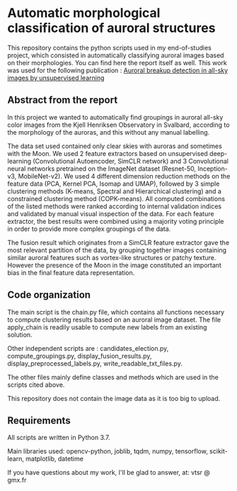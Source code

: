 # Automatic morphological classification of auroral structures

This repository contains the python scripts used in my end-of-studies project, which consisted in automatically classifying auroral images based on their morphologies. You can find here the report itself as well. 
This work was used for the following publication : [Auroral breakup detection in all-sky images by unsupervised learning](https://doi.org/10.5194/angeo-42-103-2024)

## Abstract from the report

In this project we wanted to automatically find groupings in auroral all-sky color images from the Kjell Henriksen Observatory in Svalbard, according to the morphology of the auroras, and this without any manual labelling.  

The data set used contained only clear skies with auroras and sometimes with the Moon. We used 2 feature extractors based on unsupervised deep-learning (Convolutional Autoencoder, SimCLR network) and 3 Convolutional neural networks pretrained on the ImageNet dataset (Resnet-50, Inception-v3, MobileNet-v2). We used 4 different dimension reduction methods on the feature data (PCA, Kernel PCA, Isomap and UMAP), followed by 3 simple clustering methods (K-means, Spectral and Hierarchical clustering) and a constrained clustering method (COPK-means).  All computed combinations of the listed methods were ranked according to internal validation indices and validated by manual visual inspection of the data. For each feature extractor, the best results were combined using a majority voting principle in order to provide more complex groupings of the data.  

The fusion result which originates from a SimCLR feature extractor gave the most relevant partition of the data, by grouping together images containing similar auroral features such as vortex-like structures or patchy texture.  However the presence of the Moon in the image constituted an important bias in the final feature data representation.

## Code organization

The main script is the chain.py file, which contains all functions necessary to compute clustering results based on an auroral image dataset. The file apply_chain is readily usable to compute new labels from an existing solution.

Other independent scripts are : candidates_election.py, compute_groupings.py, display_fusion_results.py, display_preprocessed_labels.py, write_readable_txt_files.py. 

The other files mainly define classes and methods which are used in the scripts cited above.

This repository does not contain the image data as it is too big to upload.

## Requirements
All scripts are written in Python 3.7.

Main libraries used: opencv-python, joblib, tqdm, numpy, tensorflow, scikit-learn, matplotlib, datetime

If you have questions about my work, I'll be glad to answer, at: vtsr @ gmx.fr
